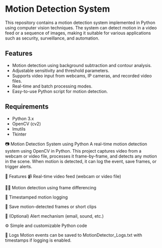 # Motion Detection System

This repository contains a motion detection system implemented in Python using computer vision techniques. The system can detect motion in a video feed or a sequence of images, making it suitable for various applications such as security, surveillance, and automation.

## Features

- Motion detection using background subtraction and contour analysis.
- Adjustable sensitivity and threshold parameters.
- Supports video input from webcams, IP cameras, and recorded video files.
- Real-time and batch processing modes.
- Easy-to-use Python script for motion detection.

## Requirements

- Python 3.x
- OpenCV (cv2)
- Imutils
- Tkinter

📷 Motion Detection System using Python
A real-time motion detection system using OpenCV in Python. This project captures video from a webcam or video file, processes it frame-by-frame, and detects any motion in the scene. When motion is detected, it can log the event, save frames, or trigger alerts.

🔧 Features
📹 Real-time video feed (webcam or video file)

🕵️‍♂️ Motion detection using frame differencing

📝 Timestamped motion logging

💾 Save motion-detected frames or short clips

🔔 (Optional) Alert mechanism (email, sound, etc.)

⚙️ Simple and customizable Python code

📓 Logs
Motion events can be saved to MotionDetector_Logs.txt with timestamps if logging is enabled.

